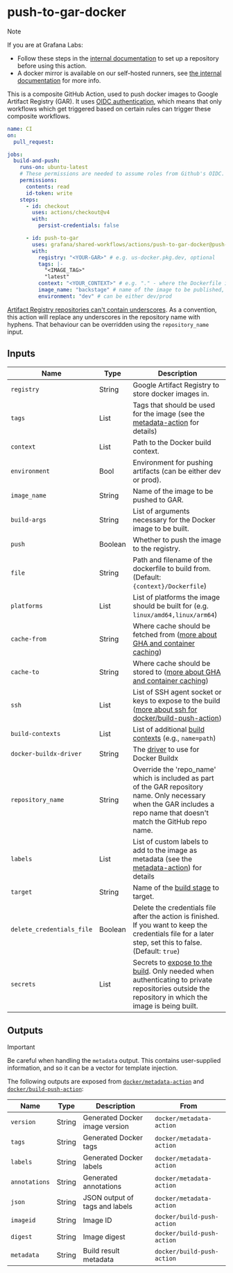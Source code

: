# push-to-gar-docker

> [!NOTE]
> If you are at Grafana Labs:
>
> - Follow these steps in the [internal
>   documentation](https://enghub.grafana-ops.net/docs/default/component/deployment-tools/platform/continuous-integration/google-artifact-registry/)
>   to set up a repository before using this action.
> - A docker mirror is available on our self-hosted runners, see [the internal
>   documentation](https://enghub.grafana-ops.net/docs/default/component/deployment-tools/platform/continuous-integration/#docker-caching-in-github-actions)
>   for more info.

This is a composite GitHub Action, used to push docker images to Google Artifact
Registry (GAR). It uses [OIDC
authentication](https://docs.github.com/en/actions/deployment/security-hardening-your-deployments/about-security-hardening-with-openid-connect),
which means that only workflows which get triggered based on certain rules can
trigger these composite workflows.

<!-- x-release-please-start-version -->

```yaml
name: CI
on:
  pull_request:

jobs:
  build-and-push:
    runs-on: ubuntu-latest
    # These permissions are needed to assume roles from Github's OIDC.
    permissions:
      contents: read
      id-token: write
    steps:
      - id: checkout
        uses: actions/checkout@v4
        with:
          persist-credentials: false

      - id: push-to-gar
        uses: grafana/shared-workflows/actions/push-to-gar-docker@push-to-gar-docker/v0.6.1
        with:
          registry: "<YOUR-GAR>" # e.g. us-docker.pkg.dev, optional
          tags: |-
            "<IMAGE_TAG>"
            "latest"
          context: "<YOUR_CONTEXT>" # e.g. "." - where the Dockerfile is
          image_name: "backstage" # name of the image to be published, required
          environment: "dev" # can be either dev/prod
```

<!-- x-release-please-end-version -->

[Artifact Registry repositories can't contain underscores][underscore-issue].
As a convention, this action will replace any underscores in the repository name
with hyphens. That behaviour can be overridden using the `repository_name`
input.

[underscore-issue]: https://issuetracker.google.com/issues/229159012

## Inputs

| Name                      | Type    | Description                                                                                                                                                                                      |
| ------------------------- | ------- | ------------------------------------------------------------------------------------------------------------------------------------------------------------------------------------------------ |
| `registry`                | String  | Google Artifact Registry to store docker images in.                                                                                                                                              |
| `tags`                    | List    | Tags that should be used for the image (see the [metadata-action][mda] for details)                                                                                                              |
| `context`                 | List    | Path to the Docker build context.                                                                                                                                                                |
| `environment`             | Bool    | Environment for pushing artifacts (can be either dev or prod).                                                                                                                                   |
| `image_name`              | String  | Name of the image to be pushed to GAR.                                                                                                                                                           |
| `build-args`              | String  | List of arguments necessary for the Docker image to be built.                                                                                                                                    |
| `push`                    | Boolean | Whether to push the image to the registry.                                                                                                                                                       |
| `file`                    | String  | Path and filename of the dockerfile to build from. (Default: `{context}/Dockerfile`)                                                                                                             |
| `platforms`               | List    | List of platforms the image should be built for (e.g. `linux/amd64,linux/arm64`)                                                                                                                 |
| `cache-from`              | String  | Where cache should be fetched from ([more about GHA and container caching](https://www.kenmuse.com/blog/implementing-docker-layer-caching-in-github-actions/))                                   |
| `cache-to`                | String  | Where cache should be stored to ([more about GHA and container caching](https://www.kenmuse.com/blog/implementing-docker-layer-caching-in-github-actions/))                                      |
| `ssh`                     | List    | List of SSH agent socket or keys to expose to the build ([more about ssh for docker/build-push-action](https://github.com/docker/build-push-action?tab=readme-ov-file#inputs))                   |
| `build-contexts`          | List    | List of additional [build contexts](https://github.com/docker/build-push-action?tab=readme-ov-file#inputs) (e.g., `name=path`)                                                                   |
| `docker-buildx-driver`    | String  | The [driver](https://github.com/docker/setup-buildx-action/tree/v3/?tab=readme-ov-file#customizing) to use for Docker Buildx                                                                     |
| `repository_name`         | String  | Override the 'repo_name' which is included as part of the GAR repository name. Only necessary when the GAR includes a repo name that doesn't match the GitHub repo name.                         |
| `labels`                  | List    | List of custom labels to add to the image as metadata (see the [metadata-action](https://github.com/docker/metadata-action?tab=readme-ov-file#inputs)) for details                               |
| `target`                  | String  | Name of the [build stage](https://docs.docker.com/build/building/multi-stage/) to target.                                                                                                        |
| `delete_credentials_file` | Boolean | Delete the credentials file after the action is finished. If you want to keep the credentials file for a later step, set this to false. (Default: `true`)                                        |
| `secrets`                 | List    | Secrets to [expose to the build](https://github.com/docker/build-push-action). Only needed when authenticating to private repositories outside the repository in which the image is being built. |

[mda]: https://github.com/docker/metadata-action?tab=readme-ov-file#tags-input

## Outputs

> [!IMPORTANT]
> Be careful when handling the `metadata` output. This contains user-supplied
> information, and so it can be a vector for template injection.

The following outputs are exposed from [`docker/metadata-action`](https://github.com/docker/metadata-action?tab=readme-ov-file#outputs) and [`docker/build-push-action`](https://github.com/docker/build-push-action?tab=readme-ov-file#outputs):

| Name          | Type   | Description                    | From                       |
| ------------- | ------ | ------------------------------ | -------------------------- |
| `version`     | String | Generated Docker image version | `docker/metadata-action`   |
| `tags`        | String | Generated Docker tags          | `docker/metadata-action`   |
| `labels`      | String | Generated Docker labels        | `docker/metadata-action`   |
| `annotations` | String | Generated annotations          | `docker/metadata-action`   |
| `json`        | String | JSON output of tags and labels | `docker/metadata-action`   |
| `imageid`     | String | Image ID                       | `docker/build-push-action` |
| `digest`      | String | Image digest                   | `docker/build-push-action` |
| `metadata`    | String | Build result metadata          | `docker/build-push-action` |
